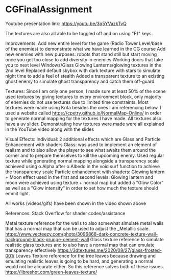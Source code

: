 # CGFinalAssignment
Youtube presentation link: https://youtu.be/3q5YVazkTvQ

The textures are also all able to be toggled off and on using "F1" keys.

Improvements:
Add new entire level for the game (Radio Tower Level/base of the enemies) to demonstrate what we have learned in the CG course 
Add new enemies with new purposes: robots that stand still but start moving once you get too close to add diversity in enemies
Working doors that take you to next level
Windows/Glass
Glowing Lanterns/glowing textures in the 2nd level
Replaced default skybox with dark texture with stars to simulate night time to add a feel of stealth
Added a transparent texture to an existing ghost enemy to simulate ghost transparency and catch them off-guard

Textures:
Since I am only one person, I made sure at least 50% of the scene used textures by giving textures to every environment block, only majority of enemies do not use textures due to limited time constraints. 
Most textures were made using Krita besides the ones I am referencing below.
I used a website called https://cpetry.github.io/NormalMap-Online/ in order to generate normal mapping for the textures I have made. All textures also have a uv slider.
Demonstrating how textures were made were all explained in the YouTube video along with the slides

Visual Effects:
Individual: 2 additional effects which are Glass and Particle Enhancement with shaders
Glass: was used to implement an element of realism and to also allow the player to see what awaits them around the corner and to prepare themselves to kill the upcoming enemy. Used regular texture while generating normal mapping alongside a transparency scale achieved using o.Alpha after o.Albedo in the void surf function to achieve the transparency scale
Particle enhancement with shaders: Glowing lantern + Moon effect used in the first and second levels. Glowing lantern and moon were achieved using texture + normal map but added a "Glow Color" as well as a "Glow intensity" in order to set how much the texture should emmit light.

All works (videos/gifs) have been shown in the video shown above




References:
Stack Overflow for shader codes/assistance

Metal texture reference for the walls to also somewhat simulate metal walls that has a normal map that can be used to adjust the _Metallic scale.
https://www.vecteezy.com/photo/3096868-dark-concrete-texture-wall-background-black-grunge-cement-wall
Glass texture reference to simulate realistic glass textures and to also have a normal map that can emulate transparency effectively
https://3dtextures.me/2020/08/27/glass-frosted-001/
Leaves Texture reference for the tree leaves because drawing and emulating realistic leaves is going to be hard, and generating a normal would not be accurate either. So this reference solves both of these issues.
https://libreshot.com/green-leaves-texture/
